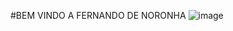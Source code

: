 #BEM VINDO A FERNANDO DE NORONHA
![image](https://github.com/terezafabiula/fernandodenoronha/assets/150807884/1a5af453-e17e-4aa4-9ac4-8abeb3704e3d)

